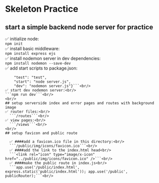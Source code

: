 # Skeleton Practice

## start a simple backend node server for practice
✅ initialize node:<br/>
```npm init```<br/>
✅ install basic middleware:<br/>
```npm install express ejs```<br/>
✅ install nodemon server in dev dependencies:<br/>
```npm install nodemon --save-dev```<br/>
✅ add start scripts to package.json:<br/>
```scripts": {
    "test": "test",
    "start": "node server.js",
    "dev": "nodemon server.js"}```<br/>
✅ start dev nodemon server:<br/>
```npm run dev```<br/>
<br/>
## setup serverside index and error pages and routes with background image
✅ router files:<br/>
  ```/routes```<br/>
✅ view pages:<br/>
  ```/views```<br/>
<br/>
## setup favicon and public route
  
  ✅ ####add a favicon.ico file in this directory:<br/>
  ```/public/img/icons/favicon.ico```<br/>  
  ✅ ####add the link to the index.html head<br/>
  ```<link rel="icon" type="image/x-icon" href="../public/img/icons/favicon.ico" />```<br/>
  ✅ ####make the public route in index.js<br/>
  ```app.use('/public/index.html', express.static('public/index.html')); app.use('/public', publicRouter);```<br/>
  
